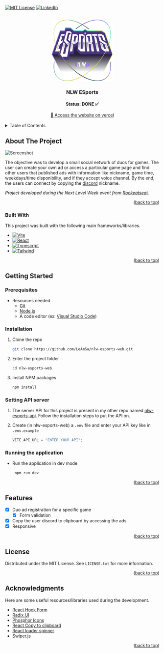 <a name="readme-top"></a>

[![MIT License][license-shield]][license-url] [![LinkedIn][linkedin-shield]][linkedin-url]

<!-- PROJECT LOGO -->
<br />
<div align="center">
  <a href="https://github.com/LeAmSa/nlw-esports-web">
    <img src="src/assets/logo-nlw-esports.svg" alt="Logo" width="200" height="200">
  </a>

  <h3 align="center">NLW ESports</h3>
  <h4 align="center">Status: DONE ✅ </h4>
  <div align="center">
  <a href="https://findyourduomatch.vercel.app/" target="_blank">
	   🚀 Access the website on vercel
  </a>
  </div>
</div>

<br>

<!-- TABLE OF CONTENTS -->
<details>
  <summary>Table of Contents</summary>
  <ol>
    <li>
      <a href="#about-the-project">About The Project</a>
      <ul>
        <li><a href="#built-with">Built With</a></li>
      </ul>
    </li>
    <li>
      <a href="#getting-started">Getting Started</a>
      <ul>
        <li><a href="#prerequisites">Prerequisites</a></li>
        <li><a href="#installation">Installation</a></li>
        <li><a href="#settingapi">Setting API server</a></li>
        <li><a href="#running">Running the application</a></li>
      </ul>
    </li>
    <li><a href="#features">Features</a></li>
    <li><a href="#license">License</a></li>
    <li><a href="#acknowledgments">Acknowledgments</a></li>
  </ol>
</details>

<!-- ABOUT THE PROJECT -->

## About The Project

<a name="about-the-project"></a>

![Screenshot][screenshot]

The objective was to develop a small social network of duos for games. The user can create your own ad or access a particular game page and find other users that published ads with information like nickname, game time, weekdays/time disponibility, and if they accept voice channel. By the end, the users can connect by copying the [discord](https://discord.com/) nickname.

_Project developed during the Next Level Week event from [Rockeatseat](https://www.rocketseat.com.br/)._

<p align="right">(<a href="#readme-top">back to top</a>)</p>

### Built With

<a name="built-with"></a>

This project was built with the following main frameworks/libraries.

- [![Vite][vite-badge]][vite-url]
- [![React][react.js]][react-url]
- [![Typescript][typescript-badge]][typescript-url]
- [![Tailwind][tailwindcss-badge]][tailwind-url]

<p align="right">(<a href="#readme-top">back to top</a>)</p>

<!-- GETTING STARTED -->

## Getting Started

<a name="getting-started"></a>

### Prerequisites

<a name="prerequisites"></a>

- Resources needed
  - [Git][git-url]
  - [Node.js][nodejs-url]
  - A code editor (ex: [Visual Studio Code][vscode-url])

### Installation

<a name="installation"></a>

1. Clone the repo
   ```sh
   git clone https://github.com/LeAmSa/nlw-esports-web.git
   ```
2. Enter the project folder
   ```sh
   cd nlw-esports-web
   ```
3. Install NPM packages
   ```sh
   npm install
   ```

### Setting API server

<a name="settingapi"></a>

1. The server API for this project is present in my other repo named [nlw-esports-api](https://github.com/LeAmSa/nlw-esports-api). Follow the installation steps to put the API on.

2. Create (in nlw-esports-web) a `.env` file and enter your API key like in `.env.example`
   ```js
   VITE_API_URL = "ENTER YOUR API";
   ```

### Running the application

<a name="running"></a>

- Run the application in dev mode
  ```sh
   npm run dev
  ```

<p align="right">(<a href="#readme-top">back to top</a>)</p>

<!-- Features -->

## Features

<a name="features"></a>

- [x] Duo ad registration for a specific game
  - [x] Form validation
- [x] Copy the user discord to clipboard by accessing the ads
- [x] Responsive

<p align="right">(<a href="#readme-top">back to top</a>)</p>

<!-- LICENSE -->

## License

<a name="license"></a>

Distributed under the MIT License. See `LICENSE.txt` for more information.

<p align="right">(<a href="#readme-top">back to top</a>)</p>

<!-- ACKNOWLEDGMENTS -->

## Acknowledgments

<a name="acknowledgments"></a>

Here are some useful resources/libraries used during the development.

- [React Hook Form][react-hook-form-url]
- [Radix UI][radix-url]
- [Phosphor Icons][phosphor-icons-url]
- [React Copy to clipboard][react-copy-to-clipboard-url]
- [React loader spinner][react-loader-spinner-url]
- [Swiper.js][swiperjs-url]

<p align="right">(<a href="#readme-top">back to top</a>)</p>

<!-- MARKDOWN LINKS & IMAGES -->
<!-- https://www.markdownguide.org/basic-syntax/#reference-style-links -->

[screenshot]: https://drive.google.com/uc?id=1Uz56R8OBLLuvDYe_SEhPrNLYVRX7kgqx
[license-shield]: https://img.shields.io/github/license/othneildrew/Best-README-Template.svg?style=for-the-badge
[license-url]: https://github.com/LeAmSa/nlw-esports-web/blob/main/LICENSE
[linkedin-shield]: https://img.shields.io/badge/-LinkedIn-black.svg?style=for-the-badge&logo=linkedin&colorB=555
[linkedin-url]: https://www.linkedin.com/in/leandroamorimsalles1994
[git-url]: https://git-scm.com/
[nodejs-url]: https://nodejs.org/en/
[vscode-url]: https://code.visualstudio.com/
[vite-badge]: https://img.shields.io/badge/Vite-646CFF?style=for-the-badge&logo=vite&logoColor=white
[vite-url]: https://vitejs.dev/
[react.js]: https://img.shields.io/badge/React-20232A?style=for-the-badge&logo=react&logoColor=61DAFB
[react-url]: https://reactjs.org/
[typescript-badge]: https://img.shields.io/badge/Typescript-3178C6?style=for-the-badge&logo=typescript&logoColor=white
[typescript-url]: https://www.typescriptlang.org/
[tailwindcss-badge]: https://img.shields.io/badge/Tailwind%20CSS-06B6D4?style=for-the-badge&logo=tailwind-css&logoColor=white
[tailwind-url]: https://tailwindcss.com/
[radix-url]: https://www.radix-ui.com/
[phosphor-icons-url]: https://phosphoricons.com/
[react-copy-to-clipboard-url]: https://www.npmjs.com/package/react-copy-to-clipboard
[react-hook-form-url]: https://react-hook-form.com/
[react-loader-spinner-url]: https://mhnpd.github.io/react-loader-spinner/
[swiperjs-url]: https://swiperjs.com/
